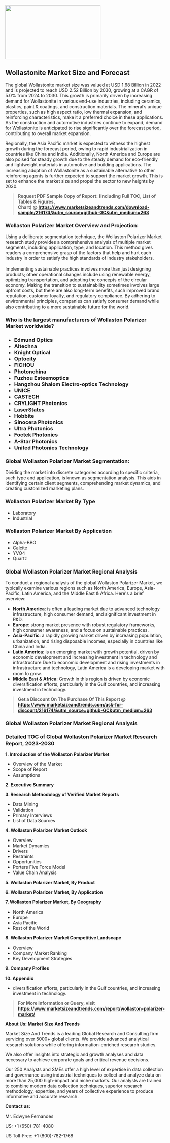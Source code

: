 <p><img class="alignnone size-medium wp-image-20088" src="https://ffe5etoiles.com/wp-content/uploads/2024/12/MST1-300x171.png" alt="" width="300" height="171" /></p><h2>Wollastonite Market Size and Forecast</h2><p>The global Wollastonite market size was valued at USD 1.68 Billion in 2022 and is projected to reach USD 2.52 Billion by 2030, growing at a CAGR of 5.0% from 2024 to 2030. This growth is primarily driven by increasing demand for Wollastonite in various end-use industries, including ceramics, plastics, paint & coatings, and construction materials. The mineral’s unique properties, such as high aspect ratio, low thermal expansion, and reinforcing characteristics, make it a preferred choice in these applications. As the construction and automotive industries continue to expand, demand for Wollastonite is anticipated to rise significantly over the forecast period, contributing to overall market expansion.</p><p>Regionally, the Asia Pacific market is expected to witness the highest growth during the forecast period, owing to rapid industrialization in countries like China and India. Additionally, North America and Europe are also poised for steady growth due to the steady demand for eco-friendly and lightweight materials in automotive and building applications. The increasing adoption of Wollastonite as a sustainable alternative to other reinforcing agents is further expected to support the market growth. This is set to enhance the market size and propel the sector to new heights by 2030.</p></p><blockquote id="" class=""><strong>Request PDF Sample Copy of Report: (Including Full TOC, List of Tables &amp; Figures, Chart)&nbsp;@&nbsp;<strong><a href="https://www.marketsizeandtrends.com/download-sample/216174/&utm_source=github-GC&utm_medium=263" target="_blank">https://www.marketsizeandtrends.com/download-sample/216174/&utm_source=github-GC&utm_medium=263</a></strong></strong></blockquote><h3 id="" class="">Wollaston Polarizer Market&nbsp;Overview and Projection:</h3><p id="" class="">Using a deliberate segmentation technique, the Wollaston Polarizer Market research study provides a comprehensive analysis of multiple market segments, including application, type, and location. This method gives readers a comprehensive grasp of the factors that help and hurt each industry in order to satisfy the high standards of industry stakeholders. <br /> <br />Implementing sustainable practices involves more than just designing products; other operational changes include using renewable energy, optimizing transportation, and adopting the concepts of the circular economy. Making the transition to sustainability sometimes involves large upfront costs, but there are also long-term benefits, such improved brand reputation, customer loyalty, and regulatory compliance. By adhering to environmental principles, companies can satisfy consumer demand while also contributing to a more sustainable future for the world.</p><h3 id="" class="">Who is the largest manufacturers of&nbsp;Wollaston Polarizer Market worldwide?</h3><h3 class=""><p><ul><li>Edmund Optics </li><li> Altechna </li><li> Knight Optical </li><li> Optocity </li><li> FICHOU </li><li> Photonchina </li><li> Fuzhou Esteemoptics </li><li> Hangzhou Shalom Electro-optics Technology </li><li> UNICE </li><li> CASTECH </li><li> CRYLIGHT Photonics </li><li> LaserStates </li><li> Hobbite </li><li> Sinocera Photonics </li><li> Ultra Photonics </li><li> Foctek Photonics </li><li> A-Star Photonics </li><li> United Photonics Technology</li></ul></p></h3><h3 id="" class="">Global&nbsp;Wollaston Polarizer Market Segmentation:</h3><p id="" class="">Dividing the market into discrete categories according to specific criteria, such type and application, is known as segmentation analysis. This aids in identifying certain client segments, comprehending market dynamics, and creating customized marketing plans.</p><h3 id="" class="">Wollaston Polarizer Market&nbsp;By Type</h3><p><p><ul><li>Laboratory</li><li> Industrial</p></li></ul></p></p><h3 id="" class="">Wollaston Polarizer Market&nbsp;By Application</h3><p class=""><p><ul><li>Alpha-BBO</li><li> Calcite</li><li> YVO4</li><li> Quartz</li></ul></p></p><h3 id="" class="">Global Wollaston Polarizer Market Regional Analysis</h3><p id="" class="">To conduct a regional analysis of the global Wollaston Polarizer Market, we typically examine various regions such as North America, Europe, Asia-Pacific, Latin America, and the Middle East &amp; Africa. Here's a brief overview:</p><ul><li><strong>North America</strong>: is often a leading market due to advanced technology infrastructure, high consumer demand, and significant investment in R&amp;D.</li><li><strong>Europe</strong>: strong market presence with robust regulatory frameworks, high consumer awareness, and a focus on sustainable practices.</li><li><strong>Asia-Pacific</strong>: a rapidly growing market driven by increasing population, urbanization, and rising disposable incomes, especially in countries like China and India.</li><li><strong>Latin America</strong>: is an emerging market with growth potential, driven by economic development and increasing investment in technology and infrastructure.Due to economic development and rising investments in infrastructure and technology, Latin America is a developing market with room to grow.</li><li><strong>Middle East &amp; Africa</strong>: Growth in this region is driven by economic diversification efforts, particularly in the Gulf countries, and increasing investment in technology.</li></ul><blockquote id="" class=""><strong>Get a Discount On The Purchase Of This Report @ <strong><a href="https://www.marketsizeandtrends.com/ask-for-discount/216174/&utm_source=github-GC&utm_medium=263" target="_blank">https://www.marketsizeandtrends.com/ask-for-discount/216174/&utm_source=github-GC&utm_medium=263</a></strong></strong></blockquote><h3 id="" class="">Global Wollaston Polarizer Market Regional Analysis</h3><h3 id="" class="">Detailed TOC of Global Wollaston Polarizer Market Research Report, 2023-2030</h3><p id="" class=""><strong>1. Introduction of the Wollaston Polarizer Market</strong></p><ul><li>Overview of the Market</li><li>Scope of Report</li><li>Assumptions</li></ul><p id="" class=""><strong>2. Executive Summary</strong></p><p id="" class=""><strong>3. Research Methodology of Verified Market Reports</strong></p><ul><li>Data Mining</li><li>Validation</li><li>Primary Interviews</li><li>List of Data Sources</li></ul><p id="" class=""><strong>4. Wollaston Polarizer Market Outlook</strong></p><ul><li>Overview</li><li>Market Dynamics</li><li>Drivers</li><li>Restraints</li><li>Opportunities</li><li>Porters Five Force Model</li><li>Value Chain Analysis</li></ul><p id="" class=""><strong>5. Wollaston Polarizer Market, By Product</strong></p><p id="" class=""><strong>6. Wollaston Polarizer Market, By Application</strong></p><p id="" class=""><strong>7. Wollaston Polarizer Market, By Geography</strong></p><ul><li>North America</li><li>Europe</li><li>Asia Pacific</li><li>Rest of the World</li></ul><p id="" class=""><strong>8. Wollaston Polarizer Market Competitive Landscape</strong></p><ul><li>Overview</li><li>Company Market Ranking</li><li>Key Development Strategies</li></ul><p id="" class=""><strong>9. Company Profiles</strong></p><p id="" class=""><strong>10. Appendix</strong></p><ul><li>diversification efforts, particularly in the Gulf countries, and increasing investment in technology.</li></ul><blockquote id="" class=""><strong>For More Information or Query, visit <strong><strong><a href="https://www.marketsizeandtrends.com/report/wollaston-polarizer-market/" target="_blank">https://www.marketsizeandtrends.com/report/wollaston-polarizer-market/</a></strong></strong></strong></blockquote><p id="" class=""><strong>About Us: Market Size And Trends</strong></p><p id="" class="">Market Size And Trends is a leading Global Research and Consulting firm servicing over 5000+ global clients. We provide advanced analytical research solutions while offering information-enriched research studies.</p><p id="" class="">We also offer insights into strategic and growth analyses and data necessary to achieve corporate goals and critical revenue decisions.</p><p id="" class="">Our 250 Analysts and SMEs offer a high level of expertise in data collection and governance using industrial techniques to collect and analyze data on more than 25,000 high-impact and niche markets. Our analysts are trained to combine modern data collection techniques, superior research methodology, expertise, and years of collective experience to produce informative and accurate research.</p><p id="" class=""><strong>Contact us:</strong></p><p id="" class="">Mr. Edwyne Fernandes</p><p id="" class="">US: +1 (650)-781-4080</p><p id="" class="">US Toll-Free: +1 (800)-782-1768</p>
